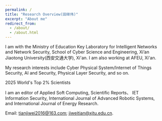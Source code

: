 ```yaml
---
permalink: /
title: "Research Overview(田继伟)"
excerpt: "About me"
redirect_from: 
  - /about/
  - /about.html
---
```


I am with the Ministry of Education Key Laboratory for Intelligent Networks and Network Security, School of Cyber Science and Engineering, Xi’an Jiaotong University(西安交通大学), Xi'an. I am also working at AFEU, Xi'an. 

My research interests include Cyber Physical System/Internet of Things Security, AI and Security, Physical Layer Security, and so on. 

2025 World's Top 2% Scientists

I am an editor of Applied Soft Computing, Scientific Reports、 IET Information Security, International Journal of Advanced Robotic Systems, and International Journal of Energy Research. 

Email: tianjiwei2016@163.com; jiweitian@xjtu.edu.cn.
